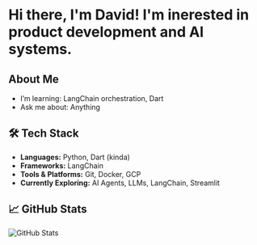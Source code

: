 # Hi there, I'm David!  I'm inerested in product development and AI systems.

## About Me

- I’m learning: LangChain orchestration, Dart
- Ask me about: Anything

## 🛠️ Tech Stack

- **Languages:** Python, Dart (kinda)
- **Frameworks:** LangChain  
- **Tools & Platforms:** Git, Docker, GCP
- **Currently Exploring:** AI Agents, LLMs, LangChain, Streamlit

## 📈 GitHub Stats

![GitHub Stats](https://github-readme-stats.vercel.app/api?username=your-username&show_icons=true&theme=default)
